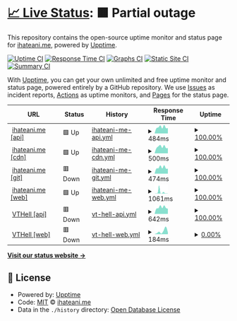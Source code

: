# [📈 Live Status](https://status.ihateani.me): <!--live status--> **🟧 Partial outage**

This repository contains the open-source uptime monitor and status page for [ihateani.me](https://ihateani.me), powered by [Upptime](https://github.com/upptime/upptime).

[![Uptime CI](https://github.com/ihateani-me/status/workflows/Uptime%20CI/badge.svg)](https://github.com/ihateani-me/status/actions?query=workflow%3A%22Uptime+CI%22)
[![Response Time CI](https://github.com/ihateani-me/status/workflows/Response%20Time%20CI/badge.svg)](https://github.com/ihateani-me/status/actions?query=workflow%3A%22Response+Time+CI%22)
[![Graphs CI](https://github.com/ihateani-me/status/workflows/Graphs%20CI/badge.svg)](https://github.com/ihateani-me/status/actions?query=workflow%3A%22Graphs+CI%22)
[![Static Site CI](https://github.com/ihateani-me/status/workflows/Static%20Site%20CI/badge.svg)](https://github.com/ihateani-me/status/actions?query=workflow%3A%22Static+Site+CI%22)
[![Summary CI](https://github.com/ihateani-me/status/workflows/Summary%20CI/badge.svg)](https://github.com/ihateani-me/status/actions?query=workflow%3A%22Summary+CI%22)

With [Upptime](https://upptime.js.org), you can get your own unlimited and free uptime monitor and status page, powered entirely by a GitHub repository. We use [Issues](https://github.com/ihateani-me/status/issues) as incident reports, [Actions](https://github.com/ihateani-me/status/actions) as uptime monitors, and [Pages](https://status.ihateani.me) for the status page.

<!--start: status pages-->
<!-- This summary is generated by Upptime (https://github.com/upptime/upptime) -->
<!-- Do not edit this manually, your changes will be overwritten -->
<!-- prettier-ignore -->
| URL | Status | History | Response Time | Uptime |
| --- | ------ | ------- | ------------- | ------ |
| <img alt="" src="https://favicons.githubusercontent.com/api.ihateani.me" height="13"> [ihateani.me [api]](https://api.ihateani.me/echo) | 🟩 Up | [ihateani-me-api.yml](https://github.com/ihateani-me/status/commits/HEAD/history/ihateani-me-api.yml) | <details><summary><img alt="Response time graph" src="./graphs/ihateani-me-api/response-time-week.png" height="20"> 484ms</summary><br><a href="https://status.ihateani.me/history/ihateani-me-api"><img alt="Response time 464" src="https://img.shields.io/endpoint?url=https%3A%2F%2Fraw.githubusercontent.com%2Fihateani-me%2Fstatus%2FHEAD%2Fapi%2Fihateani-me-api%2Fresponse-time.json"></a><br><a href="https://status.ihateani.me/history/ihateani-me-api"><img alt="24-hour response time 413" src="https://img.shields.io/endpoint?url=https%3A%2F%2Fraw.githubusercontent.com%2Fihateani-me%2Fstatus%2FHEAD%2Fapi%2Fihateani-me-api%2Fresponse-time-day.json"></a><br><a href="https://status.ihateani.me/history/ihateani-me-api"><img alt="7-day response time 484" src="https://img.shields.io/endpoint?url=https%3A%2F%2Fraw.githubusercontent.com%2Fihateani-me%2Fstatus%2FHEAD%2Fapi%2Fihateani-me-api%2Fresponse-time-week.json"></a><br><a href="https://status.ihateani.me/history/ihateani-me-api"><img alt="30-day response time 480" src="https://img.shields.io/endpoint?url=https%3A%2F%2Fraw.githubusercontent.com%2Fihateani-me%2Fstatus%2FHEAD%2Fapi%2Fihateani-me-api%2Fresponse-time-month.json"></a><br><a href="https://status.ihateani.me/history/ihateani-me-api"><img alt="1-year response time 464" src="https://img.shields.io/endpoint?url=https%3A%2F%2Fraw.githubusercontent.com%2Fihateani-me%2Fstatus%2FHEAD%2Fapi%2Fihateani-me-api%2Fresponse-time-year.json"></a></details> | <details><summary><a href="https://status.ihateani.me/history/ihateani-me-api">100.00%</a></summary><a href="https://status.ihateani.me/history/ihateani-me-api"><img alt="All-time uptime 99.93%" src="https://img.shields.io/endpoint?url=https%3A%2F%2Fraw.githubusercontent.com%2Fihateani-me%2Fstatus%2FHEAD%2Fapi%2Fihateani-me-api%2Fuptime.json"></a><br><a href="https://status.ihateani.me/history/ihateani-me-api"><img alt="24-hour uptime 100.00%" src="https://img.shields.io/endpoint?url=https%3A%2F%2Fraw.githubusercontent.com%2Fihateani-me%2Fstatus%2FHEAD%2Fapi%2Fihateani-me-api%2Fuptime-day.json"></a><br><a href="https://status.ihateani.me/history/ihateani-me-api"><img alt="7-day uptime 100.00%" src="https://img.shields.io/endpoint?url=https%3A%2F%2Fraw.githubusercontent.com%2Fihateani-me%2Fstatus%2FHEAD%2Fapi%2Fihateani-me-api%2Fuptime-week.json"></a><br><a href="https://status.ihateani.me/history/ihateani-me-api"><img alt="30-day uptime 100.00%" src="https://img.shields.io/endpoint?url=https%3A%2F%2Fraw.githubusercontent.com%2Fihateani-me%2Fstatus%2FHEAD%2Fapi%2Fihateani-me-api%2Fuptime-month.json"></a><br><a href="https://status.ihateani.me/history/ihateani-me-api"><img alt="1-year uptime 99.91%" src="https://img.shields.io/endpoint?url=https%3A%2F%2Fraw.githubusercontent.com%2Fihateani-me%2Fstatus%2FHEAD%2Fapi%2Fihateani-me-api%2Fuptime-year.json"></a></details>
| <img alt="" src="https://favicons.githubusercontent.com/p.ihateani.me" height="13"> [ihateani.me [cdn]](https://p.ihateani.me/) | 🟩 Up | [ihateani-me-cdn.yml](https://github.com/ihateani-me/status/commits/HEAD/history/ihateani-me-cdn.yml) | <details><summary><img alt="Response time graph" src="./graphs/ihateani-me-cdn/response-time-week.png" height="20"> 500ms</summary><br><a href="https://status.ihateani.me/history/ihateani-me-cdn"><img alt="Response time 548" src="https://img.shields.io/endpoint?url=https%3A%2F%2Fraw.githubusercontent.com%2Fihateani-me%2Fstatus%2FHEAD%2Fapi%2Fihateani-me-cdn%2Fresponse-time.json"></a><br><a href="https://status.ihateani.me/history/ihateani-me-cdn"><img alt="24-hour response time 405" src="https://img.shields.io/endpoint?url=https%3A%2F%2Fraw.githubusercontent.com%2Fihateani-me%2Fstatus%2FHEAD%2Fapi%2Fihateani-me-cdn%2Fresponse-time-day.json"></a><br><a href="https://status.ihateani.me/history/ihateani-me-cdn"><img alt="7-day response time 500" src="https://img.shields.io/endpoint?url=https%3A%2F%2Fraw.githubusercontent.com%2Fihateani-me%2Fstatus%2FHEAD%2Fapi%2Fihateani-me-cdn%2Fresponse-time-week.json"></a><br><a href="https://status.ihateani.me/history/ihateani-me-cdn"><img alt="30-day response time 498" src="https://img.shields.io/endpoint?url=https%3A%2F%2Fraw.githubusercontent.com%2Fihateani-me%2Fstatus%2FHEAD%2Fapi%2Fihateani-me-cdn%2Fresponse-time-month.json"></a><br><a href="https://status.ihateani.me/history/ihateani-me-cdn"><img alt="1-year response time 563" src="https://img.shields.io/endpoint?url=https%3A%2F%2Fraw.githubusercontent.com%2Fihateani-me%2Fstatus%2FHEAD%2Fapi%2Fihateani-me-cdn%2Fresponse-time-year.json"></a></details> | <details><summary><a href="https://status.ihateani.me/history/ihateani-me-cdn">100.00%</a></summary><a href="https://status.ihateani.me/history/ihateani-me-cdn"><img alt="All-time uptime 99.93%" src="https://img.shields.io/endpoint?url=https%3A%2F%2Fraw.githubusercontent.com%2Fihateani-me%2Fstatus%2FHEAD%2Fapi%2Fihateani-me-cdn%2Fuptime.json"></a><br><a href="https://status.ihateani.me/history/ihateani-me-cdn"><img alt="24-hour uptime 100.00%" src="https://img.shields.io/endpoint?url=https%3A%2F%2Fraw.githubusercontent.com%2Fihateani-me%2Fstatus%2FHEAD%2Fapi%2Fihateani-me-cdn%2Fuptime-day.json"></a><br><a href="https://status.ihateani.me/history/ihateani-me-cdn"><img alt="7-day uptime 100.00%" src="https://img.shields.io/endpoint?url=https%3A%2F%2Fraw.githubusercontent.com%2Fihateani-me%2Fstatus%2FHEAD%2Fapi%2Fihateani-me-cdn%2Fuptime-week.json"></a><br><a href="https://status.ihateani.me/history/ihateani-me-cdn"><img alt="30-day uptime 100.00%" src="https://img.shields.io/endpoint?url=https%3A%2F%2Fraw.githubusercontent.com%2Fihateani-me%2Fstatus%2FHEAD%2Fapi%2Fihateani-me-cdn%2Fuptime-month.json"></a><br><a href="https://status.ihateani.me/history/ihateani-me-cdn"><img alt="1-year uptime 99.91%" src="https://img.shields.io/endpoint?url=https%3A%2F%2Fraw.githubusercontent.com%2Fihateani-me%2Fstatus%2FHEAD%2Fapi%2Fihateani-me-cdn%2Fuptime-year.json"></a></details>
| <img alt="" src="https://favicons.githubusercontent.com/git.ihateani.me" height="13"> [ihateani.me [git]](https://git.ihateani.me/) | 🟥 Down | [ihateani-me-git.yml](https://github.com/ihateani-me/status/commits/HEAD/history/ihateani-me-git.yml) | <details><summary><img alt="Response time graph" src="./graphs/ihateani-me-git/response-time-week.png" height="20"> 474ms</summary><br><a href="https://status.ihateani.me/history/ihateani-me-git"><img alt="Response time 465" src="https://img.shields.io/endpoint?url=https%3A%2F%2Fraw.githubusercontent.com%2Fihateani-me%2Fstatus%2FHEAD%2Fapi%2Fihateani-me-git%2Fresponse-time.json"></a><br><a href="https://status.ihateani.me/history/ihateani-me-git"><img alt="24-hour response time 393" src="https://img.shields.io/endpoint?url=https%3A%2F%2Fraw.githubusercontent.com%2Fihateani-me%2Fstatus%2FHEAD%2Fapi%2Fihateani-me-git%2Fresponse-time-day.json"></a><br><a href="https://status.ihateani.me/history/ihateani-me-git"><img alt="7-day response time 474" src="https://img.shields.io/endpoint?url=https%3A%2F%2Fraw.githubusercontent.com%2Fihateani-me%2Fstatus%2FHEAD%2Fapi%2Fihateani-me-git%2Fresponse-time-week.json"></a><br><a href="https://status.ihateani.me/history/ihateani-me-git"><img alt="30-day response time 466" src="https://img.shields.io/endpoint?url=https%3A%2F%2Fraw.githubusercontent.com%2Fihateani-me%2Fstatus%2FHEAD%2Fapi%2Fihateani-me-git%2Fresponse-time-month.json"></a><br><a href="https://status.ihateani.me/history/ihateani-me-git"><img alt="1-year response time 470" src="https://img.shields.io/endpoint?url=https%3A%2F%2Fraw.githubusercontent.com%2Fihateani-me%2Fstatus%2FHEAD%2Fapi%2Fihateani-me-git%2Fresponse-time-year.json"></a></details> | <details><summary><a href="https://status.ihateani.me/history/ihateani-me-git">100.00%</a></summary><a href="https://status.ihateani.me/history/ihateani-me-git"><img alt="All-time uptime 53.09%" src="https://img.shields.io/endpoint?url=https%3A%2F%2Fraw.githubusercontent.com%2Fihateani-me%2Fstatus%2FHEAD%2Fapi%2Fihateani-me-git%2Fuptime.json"></a><br><a href="https://status.ihateani.me/history/ihateani-me-git"><img alt="24-hour uptime 100.00%" src="https://img.shields.io/endpoint?url=https%3A%2F%2Fraw.githubusercontent.com%2Fihateani-me%2Fstatus%2FHEAD%2Fapi%2Fihateani-me-git%2Fuptime-day.json"></a><br><a href="https://status.ihateani.me/history/ihateani-me-git"><img alt="7-day uptime 100.00%" src="https://img.shields.io/endpoint?url=https%3A%2F%2Fraw.githubusercontent.com%2Fihateani-me%2Fstatus%2FHEAD%2Fapi%2Fihateani-me-git%2Fuptime-week.json"></a><br><a href="https://status.ihateani.me/history/ihateani-me-git"><img alt="30-day uptime 100.00%" src="https://img.shields.io/endpoint?url=https%3A%2F%2Fraw.githubusercontent.com%2Fihateani-me%2Fstatus%2FHEAD%2Fapi%2Fihateani-me-git%2Fuptime-month.json"></a><br><a href="https://status.ihateani.me/history/ihateani-me-git"><img alt="1-year uptime 39.16%" src="https://img.shields.io/endpoint?url=https%3A%2F%2Fraw.githubusercontent.com%2Fihateani-me%2Fstatus%2FHEAD%2Fapi%2Fihateani-me-git%2Fuptime-year.json"></a></details>
| <img alt="" src="https://favicons.githubusercontent.com/ihateani.me" height="13"> [ihateani.me [web]](https://ihateani.me/) | 🟩 Up | [ihateani-me-web.yml](https://github.com/ihateani-me/status/commits/HEAD/history/ihateani-me-web.yml) | <details><summary><img alt="Response time graph" src="./graphs/ihateani-me-web/response-time-week.png" height="20"> 1061ms</summary><br><a href="https://status.ihateani.me/history/ihateani-me-web"><img alt="Response time 227" src="https://img.shields.io/endpoint?url=https%3A%2F%2Fraw.githubusercontent.com%2Fihateani-me%2Fstatus%2FHEAD%2Fapi%2Fihateani-me-web%2Fresponse-time.json"></a><br><a href="https://status.ihateani.me/history/ihateani-me-web"><img alt="24-hour response time 65" src="https://img.shields.io/endpoint?url=https%3A%2F%2Fraw.githubusercontent.com%2Fihateani-me%2Fstatus%2FHEAD%2Fapi%2Fihateani-me-web%2Fresponse-time-day.json"></a><br><a href="https://status.ihateani.me/history/ihateani-me-web"><img alt="7-day response time 1061" src="https://img.shields.io/endpoint?url=https%3A%2F%2Fraw.githubusercontent.com%2Fihateani-me%2Fstatus%2FHEAD%2Fapi%2Fihateani-me-web%2Fresponse-time-week.json"></a><br><a href="https://status.ihateani.me/history/ihateani-me-web"><img alt="30-day response time 438" src="https://img.shields.io/endpoint?url=https%3A%2F%2Fraw.githubusercontent.com%2Fihateani-me%2Fstatus%2FHEAD%2Fapi%2Fihateani-me-web%2Fresponse-time-month.json"></a><br><a href="https://status.ihateani.me/history/ihateani-me-web"><img alt="1-year response time 248" src="https://img.shields.io/endpoint?url=https%3A%2F%2Fraw.githubusercontent.com%2Fihateani-me%2Fstatus%2FHEAD%2Fapi%2Fihateani-me-web%2Fresponse-time-year.json"></a></details> | <details><summary><a href="https://status.ihateani.me/history/ihateani-me-web">100.00%</a></summary><a href="https://status.ihateani.me/history/ihateani-me-web"><img alt="All-time uptime 99.98%" src="https://img.shields.io/endpoint?url=https%3A%2F%2Fraw.githubusercontent.com%2Fihateani-me%2Fstatus%2FHEAD%2Fapi%2Fihateani-me-web%2Fuptime.json"></a><br><a href="https://status.ihateani.me/history/ihateani-me-web"><img alt="24-hour uptime 100.00%" src="https://img.shields.io/endpoint?url=https%3A%2F%2Fraw.githubusercontent.com%2Fihateani-me%2Fstatus%2FHEAD%2Fapi%2Fihateani-me-web%2Fuptime-day.json"></a><br><a href="https://status.ihateani.me/history/ihateani-me-web"><img alt="7-day uptime 100.00%" src="https://img.shields.io/endpoint?url=https%3A%2F%2Fraw.githubusercontent.com%2Fihateani-me%2Fstatus%2FHEAD%2Fapi%2Fihateani-me-web%2Fuptime-week.json"></a><br><a href="https://status.ihateani.me/history/ihateani-me-web"><img alt="30-day uptime 100.00%" src="https://img.shields.io/endpoint?url=https%3A%2F%2Fraw.githubusercontent.com%2Fihateani-me%2Fstatus%2FHEAD%2Fapi%2Fihateani-me-web%2Fuptime-month.json"></a><br><a href="https://status.ihateani.me/history/ihateani-me-web"><img alt="1-year uptime 99.97%" src="https://img.shields.io/endpoint?url=https%3A%2F%2Fraw.githubusercontent.com%2Fihateani-me%2Fstatus%2FHEAD%2Fapi%2Fihateani-me-web%2Fuptime-year.json"></a></details>
| <img alt="" src="https://favicons.githubusercontent.com/mizore.ihateani.me" height="13"> [VTHell [api]](https://mizore.ihateani.me/vthell) | 🟥 Down | [vt-hell-api.yml](https://github.com/ihateani-me/status/commits/HEAD/history/vt-hell-api.yml) | <details><summary><img alt="Response time graph" src="./graphs/vt-hell-api/response-time-week.png" height="20"> 642ms</summary><br><a href="https://status.ihateani.me/history/vt-hell-api"><img alt="Response time 669" src="https://img.shields.io/endpoint?url=https%3A%2F%2Fraw.githubusercontent.com%2Fihateani-me%2Fstatus%2FHEAD%2Fapi%2Fvt-hell-api%2Fresponse-time.json"></a><br><a href="https://status.ihateani.me/history/vt-hell-api"><img alt="24-hour response time 517" src="https://img.shields.io/endpoint?url=https%3A%2F%2Fraw.githubusercontent.com%2Fihateani-me%2Fstatus%2FHEAD%2Fapi%2Fvt-hell-api%2Fresponse-time-day.json"></a><br><a href="https://status.ihateani.me/history/vt-hell-api"><img alt="7-day response time 642" src="https://img.shields.io/endpoint?url=https%3A%2F%2Fraw.githubusercontent.com%2Fihateani-me%2Fstatus%2FHEAD%2Fapi%2Fvt-hell-api%2Fresponse-time-week.json"></a><br><a href="https://status.ihateani.me/history/vt-hell-api"><img alt="30-day response time 670" src="https://img.shields.io/endpoint?url=https%3A%2F%2Fraw.githubusercontent.com%2Fihateani-me%2Fstatus%2FHEAD%2Fapi%2Fvt-hell-api%2Fresponse-time-month.json"></a><br><a href="https://status.ihateani.me/history/vt-hell-api"><img alt="1-year response time 699" src="https://img.shields.io/endpoint?url=https%3A%2F%2Fraw.githubusercontent.com%2Fihateani-me%2Fstatus%2FHEAD%2Fapi%2Fvt-hell-api%2Fresponse-time-year.json"></a></details> | <details><summary><a href="https://status.ihateani.me/history/vt-hell-api">100.00%</a></summary><a href="https://status.ihateani.me/history/vt-hell-api"><img alt="All-time uptime 87.99%" src="https://img.shields.io/endpoint?url=https%3A%2F%2Fraw.githubusercontent.com%2Fihateani-me%2Fstatus%2FHEAD%2Fapi%2Fvt-hell-api%2Fuptime.json"></a><br><a href="https://status.ihateani.me/history/vt-hell-api"><img alt="24-hour uptime 100.00%" src="https://img.shields.io/endpoint?url=https%3A%2F%2Fraw.githubusercontent.com%2Fihateani-me%2Fstatus%2FHEAD%2Fapi%2Fvt-hell-api%2Fuptime-day.json"></a><br><a href="https://status.ihateani.me/history/vt-hell-api"><img alt="7-day uptime 100.00%" src="https://img.shields.io/endpoint?url=https%3A%2F%2Fraw.githubusercontent.com%2Fihateani-me%2Fstatus%2FHEAD%2Fapi%2Fvt-hell-api%2Fuptime-week.json"></a><br><a href="https://status.ihateani.me/history/vt-hell-api"><img alt="30-day uptime 100.00%" src="https://img.shields.io/endpoint?url=https%3A%2F%2Fraw.githubusercontent.com%2Fihateani-me%2Fstatus%2FHEAD%2Fapi%2Fvt-hell-api%2Fuptime-month.json"></a><br><a href="https://status.ihateani.me/history/vt-hell-api"><img alt="1-year uptime 84.43%" src="https://img.shields.io/endpoint?url=https%3A%2F%2Fraw.githubusercontent.com%2Fihateani-me%2Fstatus%2FHEAD%2Fapi%2Fvt-hell-api%2Fuptime-year.json"></a></details>
| <img alt="" src="https://favicons.githubusercontent.com/vthell.ihateani.me" height="13"> [VTHell [web]](https://vthell.ihateani.me/) | 🟥 Down | [vt-hell-web.yml](https://github.com/ihateani-me/status/commits/HEAD/history/vt-hell-web.yml) | <details><summary><img alt="Response time graph" src="./graphs/vt-hell-web/response-time-week.png" height="20"> 184ms</summary><br><a href="https://status.ihateani.me/history/vt-hell-web"><img alt="Response time 236" src="https://img.shields.io/endpoint?url=https%3A%2F%2Fraw.githubusercontent.com%2Fihateani-me%2Fstatus%2FHEAD%2Fapi%2Fvt-hell-web%2Fresponse-time.json"></a><br><a href="https://status.ihateani.me/history/vt-hell-web"><img alt="24-hour response time 0" src="https://img.shields.io/endpoint?url=https%3A%2F%2Fraw.githubusercontent.com%2Fihateani-me%2Fstatus%2FHEAD%2Fapi%2Fvt-hell-web%2Fresponse-time-day.json"></a><br><a href="https://status.ihateani.me/history/vt-hell-web"><img alt="7-day response time 184" src="https://img.shields.io/endpoint?url=https%3A%2F%2Fraw.githubusercontent.com%2Fihateani-me%2Fstatus%2FHEAD%2Fapi%2Fvt-hell-web%2Fresponse-time-week.json"></a><br><a href="https://status.ihateani.me/history/vt-hell-web"><img alt="30-day response time 144" src="https://img.shields.io/endpoint?url=https%3A%2F%2Fraw.githubusercontent.com%2Fihateani-me%2Fstatus%2FHEAD%2Fapi%2Fvt-hell-web%2Fresponse-time-month.json"></a><br><a href="https://status.ihateani.me/history/vt-hell-web"><img alt="1-year response time 184" src="https://img.shields.io/endpoint?url=https%3A%2F%2Fraw.githubusercontent.com%2Fihateani-me%2Fstatus%2FHEAD%2Fapi%2Fvt-hell-web%2Fresponse-time-year.json"></a></details> | <details><summary><a href="https://status.ihateani.me/history/vt-hell-web">0.00%</a></summary><a href="https://status.ihateani.me/history/vt-hell-web"><img alt="All-time uptime 90.66%" src="https://img.shields.io/endpoint?url=https%3A%2F%2Fraw.githubusercontent.com%2Fihateani-me%2Fstatus%2FHEAD%2Fapi%2Fvt-hell-web%2Fuptime.json"></a><br><a href="https://status.ihateani.me/history/vt-hell-web"><img alt="24-hour uptime 0.00%" src="https://img.shields.io/endpoint?url=https%3A%2F%2Fraw.githubusercontent.com%2Fihateani-me%2Fstatus%2FHEAD%2Fapi%2Fvt-hell-web%2Fuptime-day.json"></a><br><a href="https://status.ihateani.me/history/vt-hell-web"><img alt="7-day uptime 0.00%" src="https://img.shields.io/endpoint?url=https%3A%2F%2Fraw.githubusercontent.com%2Fihateani-me%2Fstatus%2FHEAD%2Fapi%2Fvt-hell-web%2Fuptime-week.json"></a><br><a href="https://status.ihateani.me/history/vt-hell-web"><img alt="30-day uptime 0.00%" src="https://img.shields.io/endpoint?url=https%3A%2F%2Fraw.githubusercontent.com%2Fihateani-me%2Fstatus%2FHEAD%2Fapi%2Fvt-hell-web%2Fuptime-month.json"></a><br><a href="https://status.ihateani.me/history/vt-hell-web"><img alt="1-year uptime 87.88%" src="https://img.shields.io/endpoint?url=https%3A%2F%2Fraw.githubusercontent.com%2Fihateani-me%2Fstatus%2FHEAD%2Fapi%2Fvt-hell-web%2Fuptime-year.json"></a></details>

<!--end: status pages-->

[**Visit our status website →**](https://status.ihateani.me)

## 📄 License

- Powered by: [Upptime](https://github.com/upptime/upptime)
- Code: [MIT](./LICENSE) © [ihateani.me](https://ihateani.me)
- Data in the `./history` directory: [Open Database License](https://opendatacommons.org/licenses/odbl/1-0/)
